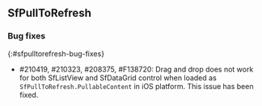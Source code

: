 ## SfPullToRefresh

### Bug fixes
{:#sfpulltorefresh-bug-fixes}

* \#210419, #210323, #208375, #F138720: Drag and drop does not work for both SfListView and SfDataGrid control when loaded as `SfPullToRefresh.PullableContent` in iOS platform. This issue has been fixed.
